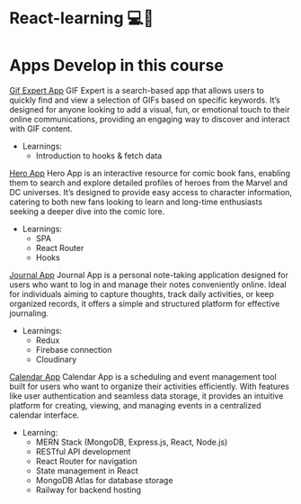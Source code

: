 # React-learning 💻🚀

# Apps Develop in this course

[Gif Expert App](https://jsandino-gif-expert-app.netlify.app/)
GIF Expert is a search-based app that allows users to quickly find and view a selection of GIFs based on specific keywords. It’s designed for anyone looking to add a visual, fun, or emotional touch to their online communications, providing an engaging way to discover and interact with GIF content.
- Learnings:
   - Introduction to hooks & fetch data

[Hero App](https://chipper-peony-4309c3.netlify.app/)
Hero App is an interactive resource for comic book fans, enabling them to search and explore detailed profiles of heroes from the Marvel and DC universes. It’s designed to provide easy access to character information, catering to both new fans looking to learn and long-time enthusiasts seeking a deeper dive into the comic lore.
- Learnings: 
    - SPA
    - React Router
    - Hooks
      
[Journal App](https://journal-app-jsandino.netlify.app/)
Journal App is a personal note-taking application designed for users who want to log in and manage their notes conveniently online. Ideal for individuals aiming to capture thoughts, track daily activities, or keep organized records, it offers a simple and structured platform for effective journaling.
- Learnings:
    - Redux   
    - Firebase connection
    - Cloudinary 


[Calendar App](https://calendar-backend-0ce9.up.railway.app/auth/login)
Calendar App is a scheduling and event management tool built for users who want to organize their activities efficiently. With features like user authentication and seamless data storage, it provides an intuitive platform for creating, viewing, and managing events in a centralized calendar interface.

- Learning:
   -	MERN Stack (MongoDB, Express.js, React, Node.js)
	-	RESTful API development
	-	React Router for navigation
	-	State management in React
	-	MongoDB Atlas for database storage
	-	Railway for backend hosting

